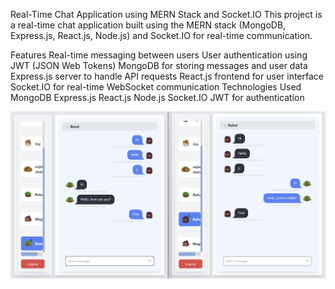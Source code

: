 Real-Time Chat Application using MERN Stack and Socket.IO
This project is a real-time chat application built using the MERN stack (MongoDB, Express.js, React.js, Node.js) and Socket.IO for real-time communication.

Features
Real-time messaging between users
User authentication using JWT (JSON Web Tokens)
MongoDB for storing messages and user data
Express.js server to handle API requests
React.js frontend for user interface
Socket.IO for real-time WebSocket communication
Technologies Used
MongoDB
Express.js
React.js
Node.js
Socket.IO
JWT for authentication

![alt text](image.png)

